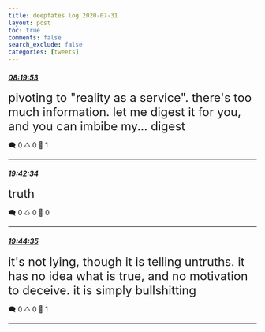 ```yaml
---
title: deepfates log 2020-07-31
layout: post
toc: true
comments: false
search_exclude: false
categories: [tweets]
---
```



#### <a href = "https://twitter.com/deepfates/status/1289204139369537537">*08:19:53*</a>

<font size="5">pivoting to "reality as a service". there's too much information. let me digest it for you, and you can imbibe my... digest</font>



🗨️ 0 ♺ 0 🤍  1   

---
    
#### <a href = "https://twitter.com/deepfates/status/1289375942482096128">*19:42:34*</a>

<font size="5">truth</font>



🗨️ 0 ♺ 0 🤍  0   

---
    
#### <a href = "https://twitter.com/deepfates/status/1289376450278113281">*19:44:35*</a>

<font size="5">it's not lying, though it is telling untruths. it has no idea what is true, and no motivation to deceive. it is simply bullshitting</font>



🗨️ 0 ♺ 0 🤍  1   

---
    
            

